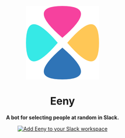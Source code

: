 <div align="center">
	<img src="assets/eeny-logo.png" width="200" height="200">
	<h1>Eeny</h1>
	<p>
		<b>A bot for selecting people at random in Slack.</b>
	</p>
    <p>
        <a
        class="install inline-block"
        href="https://europe-west1-eeny-57312.cloudfunctions.net/app/install"
        >
            <img
                alt="Add Eeny to your Slack workspace"
                height="40"
                width="139"
                src="https://platform.slack-edge.com/img/add_to_slack.png"
                srcset="
                https://platform.slack-edge.com/img/add_to_slack.png    1x,
                https://platform.slack-edge.com/img/add_to_slack@2x.png 2x
                "
            />
        </a>
    </p>
	<br>
	<br>
</div>
